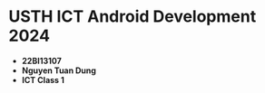 USTH ICT Android Development 2024
========================================

* **22BI13107**
* **Nguyen Tuan Dung**
* **ICT Class 1**
